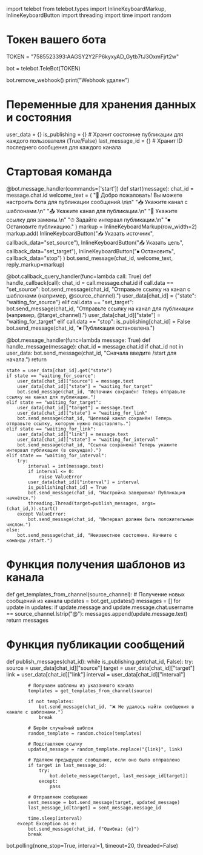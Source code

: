 import telebot
from telebot.types import InlineKeyboardMarkup, InlineKeyboardButton
import threading
import time
import random

# Токен вашего бота
TOKEN = "7585523393:AAGSY2Y2FP6kyxyAD_Gytb7tJ3OxmFjrt2w"

bot = telebot.TeleBot(TOKEN)

bot.remove_webhook()
print("Webhook удален")

# Переменные для хранения данных и состояния
user_data = {}
is_publishing = {}  # Хранит состояние публикации для каждого пользователя (True/False)
last_message_id = {}  # Хранит ID последнего сообщения для каждого канала



# Стартовая команда
@bot.message_handler(commands=['start'])
def start(message):
    chat_id = message.chat.id
    welcome_text = (
        "👋 Добро пожаловать! Вы можете настроить бота для публикации сообщений.\n\n"
        "📥 Укажите канал с шаблонами.\n"
        "📤 Укажите канал для публикации.\n"
        "🔗 Укажите ссылку для замены.\n"
        "⏱ Задайте интервал публикации.\n"
        "⏹ Остановите публикацию."
    )
    markup = InlineKeyboardMarkup(row_width=2)
    markup.add(
        InlineKeyboardButton("📥 Указать источник", callback_data="set_source"),
        InlineKeyboardButton("📤 Указать цель", callback_data="set_target"),
        InlineKeyboardButton("⏹ Остановить", callback_data="stop")
    )
    bot.send_message(chat_id, welcome_text, reply_markup=markup)

@bot.callback_query_handler(func=lambda call: True)
def handle_callback(call):
    chat_id = call.message.chat.id
    if call.data == "set_source":
        bot.send_message(chat_id, "Отправьте ссылку на канал с шаблонами (например, @source_channel).")
        user_data[chat_id] = {"state": "waiting_for_source"}
    elif call.data == "set_target":
        bot.send_message(chat_id, "Отправьте ссылку на канал для публикации (например, @target_channel).")
        user_data[chat_id]["state"] = "waiting_for_target"
    elif call.data == "stop":
        is_publishing[chat_id] = False
        bot.send_message(chat_id, "⏹ Публикация остановлена.")

@bot.message_handler(func=lambda message: True)
def handle_message(message):
    chat_id = message.chat.id
    if chat_id not in user_data:
        bot.send_message(chat_id, "Сначала введите /start для начала.")
        return

    state = user_data[chat_id].get("state")
    if state == "waiting_for_source":
        user_data[chat_id]["source"] = message.text
        user_data[chat_id]["state"] = "waiting_for_target"
        bot.send_message(chat_id, "Источник сохранён! Теперь отправьте ссылку на канал для публикации.")
    elif state == "waiting_for_target":
        user_data[chat_id]["target"] = message.text
        user_data[chat_id]["state"] = "waiting_for_link"
        bot.send_message(chat_id, "Целевой канал сохранён! Теперь отправьте ссылку, которую нужно подставлять.")
    elif state == "waiting_for_link":
        user_data[chat_id]["link"] = message.text
        user_data[chat_id]["state"] = "waiting_for_interval"
        bot.send_message(chat_id, "Ссылка сохранена! Теперь укажите интервал публикации (в секундах).")
    elif state == "waiting_for_interval":
        try:
            interval = int(message.text)
            if interval <= 0:
                raise ValueError
            user_data[chat_id]["interval"] = interval
            is_publishing[chat_id] = True
            bot.send_message(chat_id, "Настройка завершена! Публикация начнётся.")
            threading.Thread(target=publish_messages, args=(chat_id,)).start()
        except ValueError:
            bot.send_message(chat_id, "Интервал должен быть положительным числом.")
    else:
        bot.send_message(chat_id, "Неизвестное состояние. Начните с команды /start.")

# Функция получения шаблонов из канала
def get_templates_from_channel(source_channel):
    # Получение новых сообщений из канала
    updates = bot.get_updates()
    messages = []
    for update in updates:
        if update.message and update.message.chat.username == source_channel.lstrip("@"):
            messages.append(update.message.text)
    return messages

# Функция публикации сообщений
def publish_messages(chat_id):
    while is_publishing.get(chat_id, False):
        try:
            source = user_data[chat_id]["source"]
            target = user_data[chat_id]["target"]
            link = user_data[chat_id]["link"]
            interval = user_data[chat_id]["interval"]

            # Получаем шаблоны из указанного канала
            templates = get_templates_from_channel(source)

            if not templates:
                bot.send_message(chat_id, "❌ Не удалось найти сообщения в канале с шаблонами.")
                break

            # Берём случайный шаблон
            random_template = random.choice(templates)

            # Подставляем ссылку
            updated_message = random_template.replace("{link}", link)

            # Удаляем предыдущее сообщение, если оно было отправлено
            if target in last_message_id:
                try:
                    bot.delete_message(target, last_message_id[target])
                except:
                    pass

            # Отправляем сообщение
            sent_message = bot.send_message(target, updated_message)
            last_message_id[target] = sent_message.message_id

            time.sleep(interval)
        except Exception as e:
            bot.send_message(chat_id, f"Ошибка: {e}")
            break

bot.polling(none_stop=True, interval=1, timeout=20, threaded=False)

